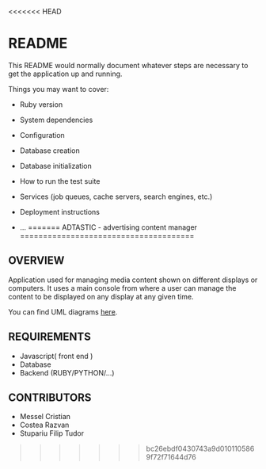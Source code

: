 <<<<<<< HEAD
# README

This README would normally document whatever steps are necessary to get the
application up and running.

Things you may want to cover:

* Ruby version

* System dependencies

* Configuration

* Database creation

* Database initialization

* How to run the test suite

* Services (job queues, cache servers, search engines, etc.)

* Deployment instructions

* ...
=======
ADTASTIC - advertising content manager
======================================

OVERVIEW
--------
Application used for managing media content shown on different displays or computers. It uses a main console from where a user can manage the content to be displayed on any display at any given time.

You can find UML diagrams [here](https://github.com/tecknoworks/adtastic/tree/master/Diagrams).

REQUIREMENTS
------------
* Javascript( front end )
* Database
* Backend (RUBY/PYTHON/...)

CONTRIBUTORS
------------
* Messel Cristian
* Costea Razvan
* Stupariu Filip Tudor
>>>>>>> bc26ebdf0430743a9d0101105869f72f71644d76
